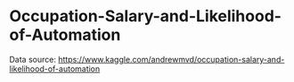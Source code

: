 # Occupation-Salary-and-Likelihood-of-Automation
Data source: https://www.kaggle.com/andrewmvd/occupation-salary-and-likelihood-of-automation

